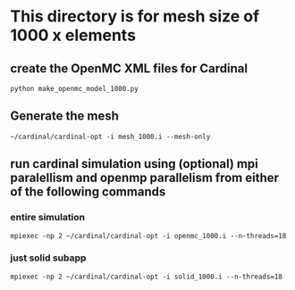 # This directory is for mesh size of 1000 x elements
## create the OpenMC XML files for Cardinal
`python make_openmc_model_1000.py`
## Generate the mesh
`~/cardinal/cardinal-opt -i mesh_1000.i --mesh-only`
## run cardinal simulation using (optional) mpi paralellism and openmp parallelism from either of the following commands
### entire simulation
`mpiexec -np 2 ~/cardinal/cardinal-opt -i openmc_1000.i --n-threads=18`
### just solid subapp
`mpiexec -np 2 ~/cardinal/cardinal-opt -i solid_1000.i --n-threads=18`